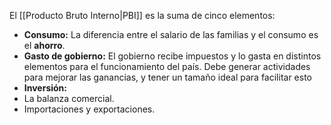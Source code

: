 El [[Producto Bruto Interno|PBI]] es la suma de cinco elementos:

- **Consumo:** La diferencia entre el salario de las familias y el consumo es el **ahorro**.
- **Gasto de gobierno:** El gobierno recibe impuestos y lo gasta en distintos elementos para el funcionamiento del país. Debe generar actividades para mejorar las ganancias, y tener un tamaño ideal para facilitar esto
- **Inversión:**
- La balanza comercial.
- Importaciones y exportaciones.

